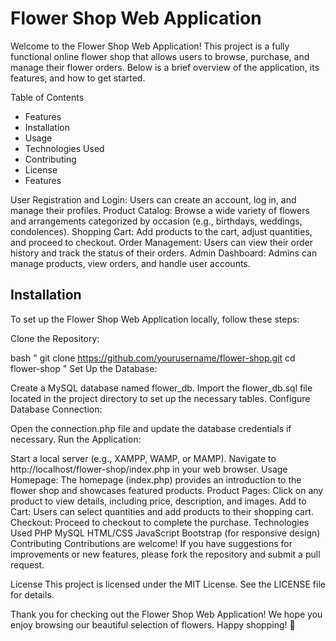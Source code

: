 # Flower Shop Web Application

Welcome to the Flower Shop Web Application! This project is a fully functional online flower shop that allows users to browse, purchase, and manage their flower orders. Below is a brief overview of the application, its features, and how to get started.

Table of Contents
- Features
- Installation
- Usage
- Technologies Used
- Contributing
- License
- Features
  
User Registration and Login: Users can create an account, log in, and manage their profiles.
Product Catalog: Browse a wide variety of flowers and arrangements categorized by occasion (e.g., birthdays, weddings, condolences).
Shopping Cart: Add products to the cart, adjust quantities, and proceed to checkout.
Order Management: Users can view their order history and track the status of their orders.
Admin Dashboard: Admins can manage products, view orders, and handle user accounts.

## Installation
To set up the Flower Shop Web Application locally, follow these steps:

Clone the Repository:

bash
"
git clone https://github.com/yourusername/flower-shop.git
cd flower-shop
"
Set Up the Database:

Create a MySQL database named flower_db.
Import the flower_db.sql file located in the project directory to set up the necessary tables.
Configure Database Connection:

Open the connection.php file and update the database credentials if necessary.
Run the Application:

Start a local server (e.g., XAMPP, WAMP, or MAMP).
Navigate to http://localhost/flower-shop/index.php in your web browser.
Usage
Homepage: The homepage (index.php) provides an introduction to the flower shop and showcases featured products.
Product Pages: Click on any product to view details, including price, description, and images.
Add to Cart: Users can select quantities and add products to their shopping cart.
Checkout: Proceed to checkout to complete the purchase.
Technologies Used
PHP
MySQL
HTML/CSS
JavaScript
Bootstrap (for responsive design)
Contributing
Contributions are welcome! If you have suggestions for improvements or new features, please fork the repository and submit a pull request.

License
This project is licensed under the MIT License. See the LICENSE file for details.

Thank you for checking out the Flower Shop Web Application! We hope you enjoy browsing our beautiful selection of flowers. Happy shopping! 🌸
